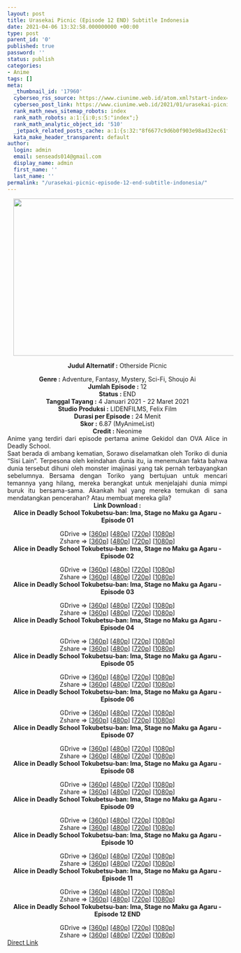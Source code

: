 ```yaml
---
layout: post
title: Urasekai Picnic (Episode 12 END) Subtitle Indonesia
date: 2021-04-06 13:32:58.000000000 +00:00
type: post
parent_id: '0'
published: true
password: ''
status: publish
categories:
- Anime
tags: []
meta:
  _thumbnail_id: '17960'
  cyberseo_rss_source: https://www.ciunime.web.id/atom.xml?start-index=301&max-results=150
  cyberseo_post_link: https://www.ciunime.web.id/2021/01/urasekai-picnic-subtitle-indonesia.html
  rank_math_news_sitemap_robots: index
  rank_math_robots: a:1:{i:0;s:5:"index";}
  rank_math_analytic_object_id: '510'
  _jetpack_related_posts_cache: a:1:{s:32:"8f6677c9d6b0f903e98ad32ec61f8deb";a:2:{s:7:"expires";i:1651285470;s:7:"payload";a:0:{}}}
  kata_make_header_transparent: default
author:
  login: admin
  email: senseads014@gmail.com
  display_name: admin
  first_name: ''
  last_name: ''
permalink: "/urasekai-picnic-episode-12-end-subtitle-indonesia/"
---
```

<div style="text-align: center;">
<div style="text-align: left;">
<div class="separator" style="clear: both; text-align: center;"><a href="https://1.bp.blogspot.com/-CWbrAmMS4vE/X_PtLpPldQI/AAAAAAAAeZc/KJ6mTB1USK8ool3toFX01Ahylz0uJXxGACLcBGAsYHQ/s1280/Urasekai%2BPicnic.jpg" style="margin-left: 1em; margin-right: 1em;"><img border="0" data-original-height="720" data-original-width="1280" height="360" src="{{ site.baseurl }}/assets/2021/04/Urasekai%2BPicnic.jpg" width="640" /></a></div>
<div class="separator" style="clear: both; text-align: center;"></div>
</div>
<p><b>Judul</b><b><b> Alternatif</b> :</b> Otherside Picnic</div>
<div style="text-align: center;"><b><b>Genre :</b></b>&nbsp;Adventure, Fantasy,&nbsp;Mystery, Sci-Fi,&nbsp;Shoujo Ai</div>
<div style="text-align: center;"><b>Jumlah Episode :</b> 12<br /><b>Status : </b>END<br /><b>Tanggal Tayang :</b> 4 Januari&nbsp;2021&nbsp;- 22 Maret 2021<br /><b>Studio Produksi :</b> LIDENFILMS, Felix Film<br /><b>Durasi per Episode :</b> 24 Menit</div>
<div style="text-align: center;"><b>Skor :</b> 6.87 (MyAnimeList)<br /><b>Credit :</b> Neonime</div>
<div style="text-align: center;"></div>
<div style="text-align: justify;">Anime yang terdiri dari episode pertama anime Gekidol dan OVA Alice in Deadly School.</div>
<div style="text-align: justify;">Saat berada di ambang kematian, Sorawo diselamatkan oleh Toriko di dunia “Sisi Lain”. Terpesona oleh keindahan dunia itu, ia menemukan fakta bahwa dunia tersebut dihuni oleh monster imajinasi yang tak pernah terbayangkan sebelumnya. Bersama dengan Toriko yang bertujuan untuk mencari temannya yang hilang, mereka berangkat untuk menjelajahi dunia mimpi buruk itu bersama-sama. Akankah hal yang mereka temukan di sana mendatangkan pencerahan? Atau membuat mereka gila?</div>
<div style="text-align: justify;"></div>
<div style="text-align: justify;"></div>
<div style="text-align: center;"><b>Link Download :</b></div>
<div style="text-align: center;"><b>Alice in Deadly School Tokubetsu-ban: Ima, Stage no Maku ga Agaru - Episode 01</b></p>
<div style="text-align: center;">GDrive =&gt; [<a href="https://acefile.co/f/34759099/neonime_up_01-360p-zip" target="_blank" rel="noopener">360p</a>] [<a href="https://drive.google.com/uc?export=download&amp;id=1OvOehwRTlDpOQPO22MV7V65k8rPyidgx" target="_blank" rel="noopener">480p</a>] [<a href="https://drive.google.com/uc?export=download&amp;id=1N10z84ZczD5xXX2cvslemqEEVpdJff6H" target="_blank" rel="noopener">720p</a>] [<a href="https://drive.google.com/uc?export=download&amp;id=16xBpldaLEm2B-J4WJ1VqH1O_4jZ4SiZ8" target="_blank" rel="noopener">1080p</a>]<br />Zshare =&gt; [<a href="https://www65.zippyshare.com/v/JAC84ZWq/file.html" target="_blank" rel="noopener">360p</a>] [<a href="https://www52.zippyshare.com/v/98TE2iCS/file.html" target="_blank" rel="noopener">480p</a>] [<a href="https://www40.zippyshare.com/v/uzwkghdg/file.html" target="_blank" rel="noopener">720p</a>] [<a href="https://www86.zippyshare.com/v/yXfLxIVV/file.html" target="_blank" rel="noopener">1080p</a>] </div>
<div style="text-align: center;"><b>Alice in Deadly School Tokubetsu-ban: Ima, Stage no Maku ga Agaru - Episode 02</b></p>
<div>GDrive =&gt; [<a href="http://www.solidfiles.com/v/WGNjwNek237n4" target="_blank" rel="noopener">360p</a>] [<a href="https://drive.google.com/uc?export=download&amp;id=1A6JPkF2Cgo-hyDDa5JJR5GQ_PeSLFRjh" target="_blank" rel="noopener">480p</a>] [<a href="https://drive.google.com/uc?export=download&amp;id=108xJycTc5KSVw1QwPDYcRnil_zduPmme" target="_blank" rel="noopener">720p</a>] [<a href="https://drive.google.com/uc?export=download&amp;id=1ABlXfagUyfz7NHJGB_iY3Ufy4_kkw1IR" target="_blank" rel="noopener">1080p</a>]<br />Zshare =&gt; [<a href="https://www118.zippyshare.com/v/yb5mUlOM/file.html" target="_blank" rel="noopener">360p</a>] [<a href="https://www97.zippyshare.com/v/c4QnPWGW/file.html" target="_blank" rel="noopener">480p</a>] [<a href="https://www117.zippyshare.com/v/nQTn1mrI/file.html" target="_blank" rel="noopener">720p</a>] [<a href="https://www79.zippyshare.com/v/AcVsfRY8/file.html" target="_blank" rel="noopener">1080p</a>]</div>
<div><b>Alice in Deadly School Tokubetsu-ban: Ima, Stage no Maku ga Agaru - Episode 03</b></p>
<div>GDrive =&gt; [<a href="https://acefile.co/f/35613247/neonime_up_03-360p-zip" target="_blank" rel="noopener">360p</a>] [<a href="https://drive.google.com/uc?export=download&amp;id=1HFxSi2kZ59cYJ7llw79VloDk8LuhfGIm" target="_blank" rel="noopener">480p</a>] [<a href="https://drive.google.com/uc?export=download&amp;id=1dAnAxGHccHqoQWfCDxVp_qU-Kmc950__" target="_blank" rel="noopener">720p</a>] [<a href="https://drive.google.com/uc?export=download&amp;id=1yMHmlOqKtlDTizubgNAdaLZNmSvNzgo-" target="_blank" rel="noopener">1080p</a>]<br />Zshare =&gt; [<a href="https://www98.zippyshare.com/v/eLn2Wp7P/file.html" target="_blank" rel="noopener">360p</a>] [<a href="https://www111.zippyshare.com/v/BGgmZAai/file.html" target="_blank" rel="noopener">480p</a>] [<a href="https://www114.zippyshare.com/v/Pw8yU9Nq/file.html" target="_blank" rel="noopener">720p</a>] [<a href="https://www117.zippyshare.com/v/6NPZ2fj0/file.html" target="_blank" rel="noopener">1080p</a>]</div>
</div>
<div><b>Alice in Deadly School Tokubetsu-ban: Ima, Stage no Maku ga Agaru - Episode 04</b></p>
<div>GDrive =&gt; [<a href="https://acefile.co/f/36038666/neonime_up_04-360p-zip" target="_blank" rel="noopener">360p</a>] [<a href="https://drive.google.com/uc?export=download&amp;id=1HUvp5zzjen7sO7whe_RB8OoGU-480kci" target="_blank" rel="noopener">480p</a>] [<a href="https://drive.google.com/uc?export=download&amp;id=1_6N_vWa_0YVMTcD_QkNKpxRMck0zrHIw" target="_blank" rel="noopener">720p</a>] [<a href="https://drive.google.com/uc?export=download&amp;id=1GMXpm2s3DX4z-_asknWvAIyVRizQPKf3" target="_blank" rel="noopener">1080p</a>]<br />Zshare =&gt; [<a href="https://www64.zippyshare.com/v/VPWcHC8m/file.html" target="_blank" rel="noopener">360p</a>] [<a href="https://www103.zippyshare.com/v/6qaNgWQT/file.html" target="_blank" rel="noopener">480p</a>] [<a href="https://www42.zippyshare.com/v/wnwPIMoW/file.html" target="_blank" rel="noopener">720p</a>] [<a href="https://www7.zippyshare.com/v/PUyPrktk/file.html" target="_blank" rel="noopener">1080p</a>]</div>
</div>
<div><b>Alice in Deadly School Tokubetsu-ban: Ima, Stage no Maku ga Agaru - Episode 05</b></p>
<div>GDrive =&gt; [<a href="https://drive.google.com/uc?export=download&amp;id=1fD-V_BK5zb4Mqo4Y94wT9a-p8rGsBug4" target="_blank" rel="noopener">360p</a>] [<a href="https://drive.google.com/uc?export=download&amp;id=1XCEcQWTm2zeBXM9qa4mCQGp6Bd33LM1y" target="_blank" rel="noopener">480p</a>] [<a href="https://drive.google.com/uc?export=download&amp;id=1j9gX910noNw0_lqparUGsILZactfQ8Jg" target="_blank" rel="noopener">720p</a>] [<a href="https://drive.google.com/uc?export=download&amp;id=142lpge1mdjckGKUw3fE8EapBChVgkaPr" target="_blank" rel="noopener">1080p</a>]<br />Zshare =&gt; [<a href="https://www80.zippyshare.com/v/UD8uBldm/file.html" target="_blank" rel="noopener">360p</a>] [<a href="https://www42.zippyshare.com/v/FHlArQ8Q/file.html" target="_blank" rel="noopener">480p</a>] [<a href="https://www63.zippyshare.com/v/kVn8nG8d/file.html" target="_blank" rel="noopener">720p</a>] [<a href="https://www21.zippyshare.com/v/imaEbtIR/file.html" target="_blank" rel="noopener">1080p</a>]</div>
</div>
<div><b>Alice in Deadly School Tokubetsu-ban: Ima, Stage no Maku ga Agaru - Episode 06</b></p>
<div>GDrive =&gt; [<a href="https://acefile.co/f/36892022/usp-06-360p-samehadaku-vip-mp4" target="_blank" rel="noopener">360p</a>] [<a href="https://drive.google.com/uc?export=download&amp;id=1ZDpNhdOiMM6YUxo5WssgY3-208xbNIyq" target="_blank" rel="noopener">480p</a>] [<a href="https://drive.google.com/uc?export=download&amp;id=1i50ytsIkZzxOp6Hc8CP4Y3xWcMoFN9yq" target="_blank" rel="noopener">720p</a>] [<a href="https://drive.google.com/uc?export=download&amp;id=1spePFqqy0w1xUhmRM5VgQOoPSL5H1oE7" target="_blank" rel="noopener">1080p</a>]<br />Zshare =&gt; [<a href="https://www67.zippyshare.com/v/JybbNmzI/file.html" target="_blank" rel="noopener">360p</a>] [<a href="https://www67.zippyshare.com/v/mSMptptS/file.html" target="_blank" rel="noopener">480p</a>] [<a href="https://www3.zippyshare.com/v/yaWQkOW3/file.html" target="_blank" rel="noopener">720p</a>] [<a href="https://www70.zippyshare.com/v/EaXBo5s8/file.html" target="_blank" rel="noopener">1080p</a>]</div>
</div>
<div><b>Alice in Deadly School Tokubetsu-ban: Ima, Stage no Maku ga Agaru - Episode 07</b></p>
<div>GDrive =&gt; [<a href="https://drive.google.com/uc?export=download&amp;id=1MMEC1oc9Ul4URrbF9uypVBKbq_4m5nAL" target="_blank" rel="noopener">360p</a>] [<a href="https://drive.google.com/uc?export=download&amp;id=1Gy9xfppQsy8JTWGmMfDbdXCfjZjRfTPp" target="_blank" rel="noopener">480p</a>] [<a href="https://drive.google.com/uc?export=download&amp;id=1G-nrc867kpmyzQVMDL4pPR-k0reFWUNK" target="_blank" rel="noopener">720p</a>] [<a href="https://drive.google.com/uc?export=download&amp;id=17TV_-cdRLlkjJ8BS4E4glE0FpUmf-i66" target="_blank" rel="noopener">1080p</a>]<br />Zshare =&gt; [<a href="https://www25.zippyshare.com/v/uf1tFlXR/file.html" target="_blank" rel="noopener">360p</a>] [<a href="https://www72.zippyshare.com/v/vFCKmpqi/file.html" target="_blank" rel="noopener">480p</a>] [<a href="https://www81.zippyshare.com/v/uqTK02Iq/file.html" target="_blank" rel="noopener">720p</a>] [<a href="https://www89.zippyshare.com/v/ae2DDqeX/file.html" target="_blank" rel="noopener">1080p</a>]</div>
</div>
<div><b>Alice in Deadly School Tokubetsu-ban: Ima, Stage no Maku ga Agaru - Episode 08</b></p>
<div>GDrive =&gt; [<a href="https://drive.google.com/uc?export=download&amp;id=1Etbv6ygRbtyGdpaJK7_gcMG5Pz_nrTem" target="_blank" rel="noopener">360p</a>] [<a href="https://drive.google.com/uc?export=download&amp;id=1IWH9CY1cUn-cJW76X8M14Dw7GVn7E_9I" target="_blank" rel="noopener">480p</a>] [<a href="https://drive.google.com/uc?export=download&amp;id=1daYWHv5etG6AKopxsB0sjq41tsfASy0x" target="_blank" rel="noopener">720p</a>] [<a href="https://drive.google.com/uc?export=download&amp;id=18v3eBHS9OtDeKtS5S6KJYO7AbLlBb9il" target="_blank" rel="noopener">1080p</a>]<br />Zshare =&gt; [<a href="https://www110.zippyshare.com/v/Ul2ktmGI/file.html" target="_blank" rel="noopener">360p</a>] [<a href="https://www106.zippyshare.com/v/CrOnxnuQ/file.html" target="_blank" rel="noopener">480p</a>] [<a href="https://www4.zippyshare.com/v/aGD8tjFj/file.html" target="_blank" rel="noopener">720p</a>] [<a href="https://www66.zippyshare.com/v/ADYgFMdX/file.html" target="_blank" rel="noopener">1080p</a>]</div>
</div>
<div><b>Alice in Deadly School Tokubetsu-ban: Ima, Stage no Maku ga Agaru - Episode 09</b></p>
<div>GDrive =&gt; [<a href="http://www.solidfiles.com/v/55mQkRnBGzw6D" target="_blank" rel="noopener">360p</a>] [<a href="https://drive.google.com/uc?export=download&amp;id=1lBOlYvd-FaT478cGARr6v7GHXOcwajBm" target="_blank" rel="noopener">480p</a>] [<a href="https://drive.google.com/uc?export=download&amp;id=1fizNKUjiwqnk6_zV3NY_-yRnw8aFu4vp" target="_blank" rel="noopener">720p</a>] [<a href="https://drive.google.com/uc?export=download&amp;id=1ciWU5e69il1vC_gLDxOytLnIlrKUK5Ah" target="_blank" rel="noopener">1080p</a>]<br />Zshare =&gt; [<a href="https://www14.zippyshare.com/v/hNlzRMvG/file.html" target="_blank" rel="noopener">360p</a>] [<a href="https://www15.zippyshare.com/v/lJWtydQV/file.html" target="_blank" rel="noopener">480p</a>] [<a href="https://www90.zippyshare.com/v/ax9DY2wb/file.html" target="_blank" rel="noopener">720p</a>] [<a href="https://www32.zippyshare.com/v/E8nae7j0/file.html" target="_blank" rel="noopener">1080p</a>]</div>
</div>
<div><b>Alice in Deadly School Tokubetsu-ban: Ima, Stage no Maku ga Agaru - Episode 10</b></p>
<div>GDrive =&gt; [<a href="https://drive.google.com/uc?export=download&amp;id=1-ejKSq3Z4OVwJTvrFGIldCh-5diO0Oj-" target="_blank" rel="noopener">360p</a>] [<a href="https://drive.google.com/uc?export=download&amp;id=1UgkCDuqMHtrc47mC99mSscZ6wD2Y9d9m" target="_blank" rel="noopener">480p</a>] [<a href="https://drive.google.com/uc?export=download&amp;id=1AJ08r-l8uiD1wtFNexU-6LBgR799u8IN" target="_blank" rel="noopener">720p</a>] [<a href="https://drive.google.com/uc?export=download&amp;id=1Iwya2X--WZDvXkEhxyOQ5dr_YbY683Gj" target="_blank" rel="noopener">1080p</a>]<br />Zshare =&gt; [<a href="https://www52.zippyshare.com/v/gXa9H5L3/file.html" target="_blank" rel="noopener">360p</a>] [<a href="https://www89.zippyshare.com/v/QAYzX56d/file.html" target="_blank" rel="noopener">480p</a>] [<a href="https://www55.zippyshare.com/v/4zroEX5s/file.html" target="_blank" rel="noopener">720p</a>] [<a href="https://www120.zippyshare.com/v/H74E4hPP/file.html" target="_blank" rel="noopener">1080p</a>]</div>
</div>
<div><b>Alice in Deadly School Tokubetsu-ban: Ima, Stage no Maku ga Agaru - Episode 11</b></p>
<div>GDrive =&gt; [<a href="https://acefile.co/f/39596522/usp-11-360p-samehadaku-vip-mp4" target="_blank" rel="noopener">360p</a>] [<a href="https://drive.google.com/uc?export=download&amp;id=1JuCuUMvOITb0doF2eyAuw-YdNkPZUV5w" target="_blank" rel="noopener">480p</a>] [<a href="https://drive.google.com/uc?export=download&amp;id=135jObE5i_l2HnUXnbTJZRQmO8u6nG90t" target="_blank" rel="noopener">720p</a>] [<a href="https://drive.google.com/uc?export=download&amp;id=1W_81TkqxoBuvEB76Zz2uBbKMSYL3D76M" target="_blank" rel="noopener">1080p</a>]<br />Zshare =&gt; [<a href="https://www111.zippyshare.com/v/NStR3BKi/file.html" target="_blank" rel="noopener">360p</a>] [<a href="https://www111.zippyshare.com/v/SOL9FJLs/file.html" target="_blank" rel="noopener">480p</a>] [<a href="https://www103.zippyshare.com/v/DjSDhFmt/file.html" target="_blank" rel="noopener">720p</a>] [<a href="https://www54.zippyshare.com/v/97sZAkbo/file.html" target="_blank" rel="noopener">1080p</a>]</div>
</div>
<div><b>Alice in Deadly School Tokubetsu-ban: Ima, Stage no Maku ga Agaru - Episode 12 END</b></p>
<div>GDrive =&gt; [<a href="https://acefile.co/f/40324553/usp-12-end-360p-samehadaku-vip-mp4" target="_blank" rel="noopener">360p</a>] [<a href="https://drive.google.com/uc?export=download&amp;id=1HoPRnomlVfYXzS8evtCUmwhdJFZXZ3po" target="_blank" rel="noopener">480p</a>] [<a href="https://drive.google.com/uc?export=download&amp;id=1jSltZ1ickmyGIpOpTuSHPREwHQWpEnN9" target="_blank" rel="noopener">720p</a>] [<a href="https://drive.google.com/uc?export=download&amp;id=1KqvZ0bsw6z_OBZE_K6OovOAWsJR3R9xz" target="_blank" rel="noopener">1080p</a>]<br />Zshare =&gt; [<a href="https://www1.zippyshare.com/v/rADgtei1/file.html" target="_blank" rel="noopener">360p</a>] [<a href="https://www1.zippyshare.com/v/UZjm0eJn/file.html" target="_blank" rel="noopener">480p</a>] [<a href="https://www71.zippyshare.com/v/JeoBOuqv/file.html" target="_blank" rel="noopener">720p</a>] [<a href="https://www117.zippyshare.com/v/yik1HrZp/file.html" target="_blank" rel="noopener">1080p</a>]</div>
</div>
</div>
</div>
<link rel="stylesheet" href="https://cdnjs.cloudflare.com/ajax/libs/font-awesome/4.7.0/css/font-awesome.min.css" />
<div class="divbtn"> <a href="https://handymansurrender.com/fihup8buzv?key=94550f7ce39444073321dde3b8782f97" class="btn"><i class="fa fa-download"></i> Direct Link</a> </div>
